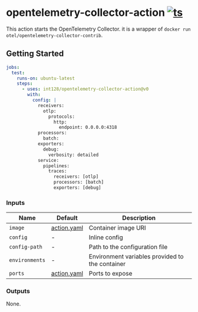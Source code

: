 # opentelemetry-collector-action [![ts](https://github.com/int128/opentelemetry-collector-action/actions/workflows/ts.yaml/badge.svg)](https://github.com/int128/opentelemetry-collector-action/actions/workflows/ts.yaml)

This action starts the OpenTelemetry Collector.
it is a wrapper of `docker run otel/opentelemetry-collector-contrib`.

## Getting Started

```yaml
jobs:
  test:
    runs-on: ubuntu-latest
    steps:
      - uses: int128/opentelemetry-collector-action@v0
        with:
          config: |
            receivers:
              otlp:
                protocols:
                  http:
                    endpoint: 0.0.0.0:4318
            processors:
              batch:
            exporters:
              debug:
                verbosity: detailed
            service:
              pipelines:
                traces:
                  receivers: [otlp]
                  processors: [batch]
                  exporters: [debug]
```

### Inputs

| Name           | Default                    | Description                                     |
| -------------- | -------------------------- | ----------------------------------------------- |
| `image`        | [action.yaml](action.yaml) | Container image URI                             |
| `config`       | -                          | Inline config                                   |
| `config-path`  | -                          | Path to the configuration file                  |
| `environments` | -                          | Environment variables provided to the container |
| `ports`        | [action.yaml](action.yaml) | Ports to expose                                 |

### Outputs

None.
